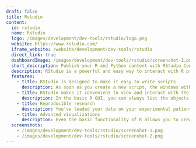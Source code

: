 ```yaml
---
draft: false
title: Rstudio
content:
  id: rstudio
  name: Rstudio
  logo: /images/development/dev-tools/rstudio/logo.png
  website: https://www.rstudio.com/
  iframe_website: /website/development/dev-tools/rstudio
  direct_link: true
  dashboardImage: /images/development/dev-tools/rstudio/screenshot-1.png
  short_description: Publish your R and Python content with RStudio Connect
  description: RStudio is a powerful and easy way to interact with R programming, considered as Integrated Development Environment (IDE) that provides a one-stop solution for all the statistical computing and graphics. The RStudio is a more advanced version of R that comes with a multi-pane window setup that provides access to all primary things on a single screen (such as source, console, environment & history, files, photos, graphs, etc).
  features:
    - title: RStudio is designed to make it easy to write scripts
      description: As soon as you create a new script, the windows within your RStudio session adjust automatically so you can see both your script and the results in your console when you run your syntax.  Even better is the ability to call up potential syntax options while you are writing just by using the tab key.
    - title: RStudio makes it convenient to view and interact with the objects stored in your environment
      description: In the basic R GUI, you can always list the objects you have stored in your environment. But RStudio has a very useful “Environment” window available.  This shows all of the objects that you have stored, including data; scalars, vectors, and matrices; model outputs; etc., along with a summary of the information that is stored in those objects.
    - title: Reproducible research
      description: You’ve loaded your data on your experimental patients into SPSS, rearranged it as needed, inspected the summary statistics, deleted several cases with missing values, run the model, and observed some very strange results. You suspect there was a mistake in your data analysis process and want to discuss this issue with your colleague.
    - title: Advanced visualizations
      description: Even the basic functionality of R allows you to create histograms, scatterplots, or line plots with only a tiny bit of code. These are very convenient functions for visualizing your data before even starting any analysis. In a few seconds you can actually see your data and get insights that are not visible from the tabulated data alone.
  screenshots:
    - /images/development/dev-tools/rstudio/screenshot-1.png
    - /images/development/dev-tools/rstudio/screenshot-2.png
---
```


